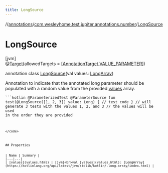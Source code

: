 ```yaml
---
title: LongSource
---
```

//[annotations](../../../index.html)/[com.wesleyhome.test.jupiter.annotations.number](../index.html)/[LongSource](index.html)



# LongSource



[jvm]\
@[Target](https://kotlinlang.org/api/latest/jvm/stdlib/kotlin.annotation/-target/index.html)(allowedTargets = [[AnnotationTarget.VALUE_PARAMETER](https://kotlinlang.org/api/latest/jvm/stdlib/kotlin.annotation/-annotation-target/-v-a-l-u-e_-p-a-r-a-m-e-t-e-r/index.html)])



annotation class [LongSource](index.html)(val values: [LongArray](https://kotlinlang.org/api/latest/jvm/stdlib/kotlin/-long-array/index.html))

Annotation to indicate that the annotated long parameter should be populated with a random value from the provided [values](values.html) array.

<code>```kotlin
@ParameterizedTest
@ParameterSource
fun test(@LongSource([1, 2, 3]) value: Long) {
// test code
}
// will generate 3 tests with the values 1, 2, and 3
// the values will be used in the order they are provided
```
</code>



## Properties


| Name | Summary |
|---|---|
| [values](values.html) | [jvm]<br>val [values](values.html): [LongArray](https://kotlinlang.org/api/latest/jvm/stdlib/kotlin/-long-array/index.html) |

